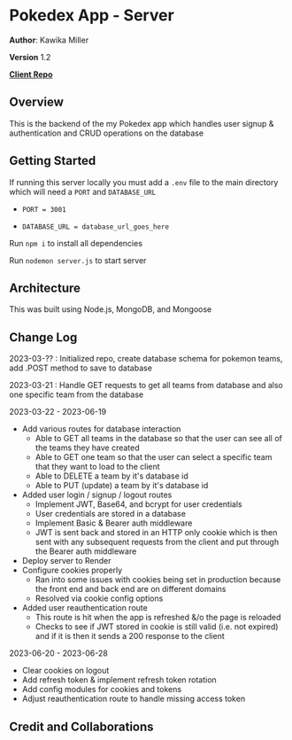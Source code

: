 # Pokedex App - Server

**Author**: Kawika Miller

**Version** 1.2

[**Client Repo**](https://github.com/KMArtwork/pokedex)

## Overview
This is the backend of the my Pokedex app which handles user signup & authentication and CRUD operations on the database

## Getting Started
If running this server locally you must add a `.env` file to the main directory which will need a `PORT` and `DATABASE_URL`

  - `PORT = 3001`

  - `DATABASE_URL = database_url_goes_here`

Run `npm i` to install all dependencies

Run `nodemon server.js` to start server

## Architecture
This was built using Node.js, MongoDB, and Mongoose

## Change Log

2023-03-?? : Initialized repo, create database schema for pokemon teams, add .POST method to save to database

2023-03-21 : Handle GET requests to get all teams from database and also one specific team from the database

2023-03-22 - 2023-06-19
- Add various routes for database interaction
  - Able to GET all teams in the database so that the user can see all of the teams they have created
  - Able to GET one team so that the user can select a specific team that they want to load to the client
  - Able to DELETE a team by it's database id
  - Able to PUT (update) a team by it's database id
- Added user login / signup / logout routes
  - Implement JWT, Base64, and bcrypt for user credentials
  - User credentials are stored in a database
  - Implement Basic & Bearer auth middleware
  - JWT is sent back and stored in an HTTP only cookie which is then sent with any subsequent requests from the client and put through the Bearer auth middleware
- Deploy server to Render
- Configure cookies properly
  - Ran into some issues with cookies being set in production because the front end and back end are on different domains
  - Resolved via cookie config options
- Added user reauthentication route
  - This route is hit when the app is refreshed &/o the page is reloaded
  - Checks to see if JWT stored in cookie is still valid (i.e. not expired) and if it is then it sends a 200 response to the client

2023-06-20 - 2023-06-28
- Clear cookies on logout
- Add refresh token & implement refresh token rotation
- Add config modules for cookies and tokens
- Adjust reauthentication route to handle missing access token


## Credit and Collaborations